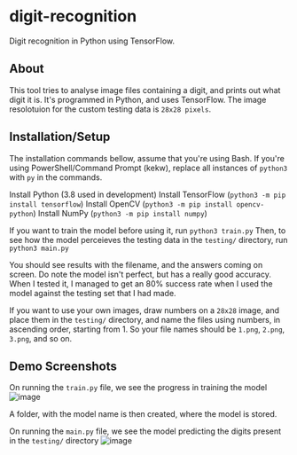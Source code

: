 # digit-recognition
Digit recognition in Python using TensorFlow.

## About
This tool tries to analyse image files containing a digit, and prints out what digit it is.
It's programmed in Python, and uses TensorFlow.
The image resolotuion for the custom testing data is `28x28 pixels`.

## Installation/Setup
The installation commands bellow, assume that you're using Bash. If you're using PowerShell/Command Prompt (kekw), replace all instances of `python3` with `py` in the commands.

Install Python (3.8 used in development)
Install TensorFlow (`python3 -m pip install tensorflow`)
Install OpenCV (`python3 -m pip install opencv-python`)
Install NumPy (`python3 -m pip install numpy`)

If you want to train the model before using it, run `python3 train.py`
Then, to see how the model perceieves the testing data in the `testing/` directory, run `python3 main.py`

You should see results with the filename, and the answers coming on screen.
Do note the model isn't perfect, but has a really good accuracy. When I tested it, I managed to get an 80% success rate when I used the model 
against the testing set that I had made.

If you want to use your own images, draw numbers on a `28x28` image, and place them in the `testing/` directory, and name the files using numbers, in ascending order,
starting from 1. So your file names should be `1.png`, `2.png`, `3.png`,  and so on.

## Demo Screenshots
On running the `train.py` file, we see the progress in training the model
![image](https://user-images.githubusercontent.com/97091148/213222797-04218e1e-f5d5-4f49-80e2-5b3d0f1d7019.png)

A folder, with the model name is then created, where the model is stored.

On running the `main.py` file, we see the model predicting the digits present in the `testing/` directory
![image](https://user-images.githubusercontent.com/97091148/213223758-3f88095e-146e-4da3-ad2b-567ec06ad35e.png)
